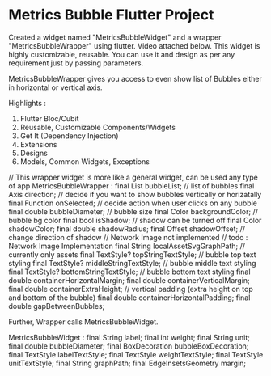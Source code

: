 # Metrics Bubble Flutter Project 
Created a widget named "MetricsBubbleWidget" and a wrapper "MetricsBubbleWrapper" using flutter. Video attached below. This widget is highly customizable, reusable. You can use it and design as per any requirement just by passing parameters. 

MetricsBubbleWrapper gives you access to even show list of Bubbles either in horizontal or vertical axis.

Highlights : 
1. Flutter Bloc/Cubit
2. Reusable, Customizable Components/Widgets
3. Get It (Dependency Injection)
4. Extensions
5. Designs
5. Models, Common Widgets, Exceptions   



// This wrapper widget is more like a general widget, can be used any type of app
MetricsBubbleWrapper : 
  final List<MetricsBubble> bubbleList; // list of bubbles
  final Axis direction; // decide if you want to show bubbles vertically or horizatally
  final Function onSelected; // decide action when user clicks on any bubble
  final double bubbleDiameter; // bubble size
  final Color backgroundColor; // bubble bg color
  final bool isShadow;  // shadow can be turned off
  final Color shadowColor; 
  final double shadowRadius; 
  final Offset shadowOffset; // change direction of shadow
  // Network Image not implemented
  // todo : Network Image Implementation
  final String localAssetSvgGraphPath; // currently only assets
  final TextStyle? topStringTextStyle; // bubble top text styling
  final TextStyle? middleStringTextStyle; // bubble middle text styling
  final TextStyle? bottomStringTextStyle; // bubble bottom text styling
  final double containerHorizontalMargin; 
  final double containerVerticalMargin;
  final double containerExtraHeight; // vertical padding (extra height on top and bottom of the bubble)
  final double containerHorizontalPadding;
  final double gapBetweenBubbles; 



Further, Wrapper calls MetricsBubbleWidget. 

MetricsBubbleWidget :
  final String label; 
  final int weight;
  final String unit;
  final double bubbleDiameter;
  final BoxDecoration bubbleBoxDecoration;
  final TextStyle labelTextStyle;
  final TextStyle weightTextStyle;
  final TextStyle unitTextStyle;
  final String graphPath;
  final EdgeInsetsGeometry margin;

